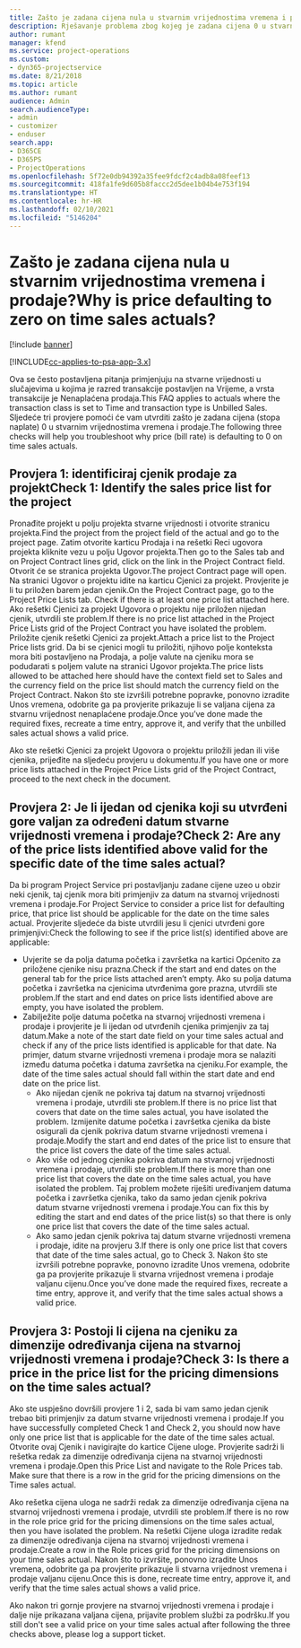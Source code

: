 ```yaml
---
title: Zašto je zadana cijena nula u stvarnim vrijednostima vremena i prodaje?
description: Rješavanje problema zbog kojeg je zadana cijena 0 u stvarnim vrijednostima vremena i prodaje.
author: rumant
manager: kfend
ms.service: project-operations
ms.custom:
- dyn365-projectservice
ms.date: 8/21/2018
ms.topic: article
ms.author: rumant
audience: Admin
search.audienceType:
- admin
- customizer
- enduser
search.app:
- D365CE
- D365PS
- ProjectOperations
ms.openlocfilehash: 5f72e0db94392a35fee9fdcf2c4adb8a08feef13
ms.sourcegitcommit: 418fa1fe9d605b8faccc2d5dee1b04b4e753f194
ms.translationtype: HT
ms.contentlocale: hr-HR
ms.lasthandoff: 02/10/2021
ms.locfileid: "5146204"
---
```

# <a name="why-is-price-defaulting-to-zero-on-time-sales-actuals"></a><span data-ttu-id="d67e3-103">Zašto je zadana cijena nula u stvarnim vrijednostima vremena i prodaje?</span><span class="sxs-lookup"><span data-stu-id="d67e3-103">Why is price defaulting to zero on time sales actuals?</span></span>

[!include [banner](../includes/psa-now-project-operations.md)]

[!INCLUDE[cc-applies-to-psa-app-3.x](../includes/cc-applies-to-psa-app-3x.md)]

<span data-ttu-id="d67e3-104">Ova se često postavljena pitanja primjenjuju na stvarne vrijednosti u slučajevima u kojima je razred transakcije postavljen na Vrijeme, a vrsta transakcije je Nenaplaćena prodaja.</span><span class="sxs-lookup"><span data-stu-id="d67e3-104">This FAQ applies to actuals where the transaction class is set to Time and transaction type is Unbilled Sales.</span></span> <span data-ttu-id="d67e3-105">Sljedeće tri provjere pomoći će vam utvrditi zašto je zadana cijena (stopa naplate) 0 u stvarnim vrijednostima vremena i prodaje.</span><span class="sxs-lookup"><span data-stu-id="d67e3-105">The following three checks will help you troubleshoot why price (bill rate) is defaulting to 0 on time sales actuals.</span></span>

## <a name="check-1-identify-the-sales-price-list-for-the-project"></a><span data-ttu-id="d67e3-106">Provjera 1: identificiraj cjenik prodaje za projekt</span><span class="sxs-lookup"><span data-stu-id="d67e3-106">Check 1: Identify the sales price list for the project</span></span>

<span data-ttu-id="d67e3-107">Pronađite projekt u polju projekta stvarne vrijednosti i otvorite stranicu projekta.</span><span class="sxs-lookup"><span data-stu-id="d67e3-107">Find the project from the project field of the actual and go to the project page.</span></span> <span data-ttu-id="d67e3-108">Zatim otvorite karticu Prodaja i na rešetki Reci ugovora projekta kliknite vezu u polju Ugovor projekta.</span><span class="sxs-lookup"><span data-stu-id="d67e3-108">Then go to the Sales tab and on Project Contract lines grid, click on the link in the Project Contract field.</span></span> <span data-ttu-id="d67e3-109">Otvorit će se stranica projekta Ugovor.</span><span class="sxs-lookup"><span data-stu-id="d67e3-109">The project Contract page will open.</span></span> <span data-ttu-id="d67e3-110">Na stranici Ugovor o projektu idite na karticu Cjenici za projekt. Provjerite je li tu priložen barem jedan cjenik.</span><span class="sxs-lookup"><span data-stu-id="d67e3-110">On the Project Contract page, go to the Project Price Lists tab. Check if there is at least one price list attached here.</span></span> <span data-ttu-id="d67e3-111">Ako rešetki Cjenici za projekt Ugovora o projektu nije priložen nijedan cjenik, utvrdili ste problem.</span><span class="sxs-lookup"><span data-stu-id="d67e3-111">If there is no price list attached in the Project Price Lists grid of the Project Contract you have isolated the problem.</span></span> <span data-ttu-id="d67e3-112">Priložite cjenik rešetki Cjenici za projekt.</span><span class="sxs-lookup"><span data-stu-id="d67e3-112">Attach a price list to the Project Price lists grid.</span></span> <span data-ttu-id="d67e3-113">Da bi se cjenici mogli tu priložiti, njihovo polje konteksta mora biti postavljeno na Prodaja, a polje valute na cjeniku mora se podudarati s poljem valute na stranici Ugovor projekta.</span><span class="sxs-lookup"><span data-stu-id="d67e3-113">The price lists allowed to be attached here should have the context field set to Sales and the currency field on the price list should match the currency field on the Project Contract.</span></span> <span data-ttu-id="d67e3-114">Nakon što ste izvršili potrebne popravke, ponovno izradite Unos vremena, odobrite ga pa provjerite prikazuje li se valjana cijena za stvarnu vrijednost nenaplaćene prodaje.</span><span class="sxs-lookup"><span data-stu-id="d67e3-114">Once you’ve done made the required fixes, recreate a time entry, approve it, and verify that the unbilled sales actual shows a valid price.</span></span> 

<span data-ttu-id="d67e3-115">Ako ste rešetki Cjenici za projekt Ugovora o projektu priložili jedan ili više cjenika, prijeđite na sljedeću provjeru u dokumentu.</span><span class="sxs-lookup"><span data-stu-id="d67e3-115">If you have one or more price lists attached in the Project Price Lists grid of the Project Contract, proceed to the next check in the document.</span></span>

## <a name="check-2-are-any-of-the-price-lists-identified-above-valid-for-the-specific-date-of-the-time-sales-actual"></a><span data-ttu-id="d67e3-116">Provjera 2: Je li ijedan od cjenika koji su utvrđeni gore valjan za određeni datum stvarne vrijednosti vremena i prodaje?</span><span class="sxs-lookup"><span data-stu-id="d67e3-116">Check 2: Are any of the price lists identified above valid for the specific date of the time sales actual?</span></span>

<span data-ttu-id="d67e3-117">Da bi program Project Service pri postavljanju zadane cijene uzeo u obzir neki cjenik, taj cjenik mora biti primjenjiv za datum na stvarnoj vrijednosti vremena i prodaje.</span><span class="sxs-lookup"><span data-stu-id="d67e3-117">For Project Service to consider a price list for defaulting price, that price list should be applicable for the date on the time sales actual.</span></span> <span data-ttu-id="d67e3-118">Provjerite sljedeće da biste utvrdili jesu li cjenici utvrđeni gore primjenjivi:</span><span class="sxs-lookup"><span data-stu-id="d67e3-118">Check the following to see if the price list(s) identified above are applicable:</span></span>
- <span data-ttu-id="d67e3-119">Uvjerite se da polja datuma početka i završetka na kartici Općenito za priložene cjenike nisu prazna.</span><span class="sxs-lookup"><span data-stu-id="d67e3-119">Check if the start and end dates on the general tab for the price lists attached aren’t empty.</span></span> <span data-ttu-id="d67e3-120">Ako su polja datuma početka i završetka na cjenicima utvrđenima gore prazna, utvrdili ste problem.</span><span class="sxs-lookup"><span data-stu-id="d67e3-120">If the start and end dates on price lists identified above are empty, you have isolated the problem.</span></span> 
- <span data-ttu-id="d67e3-121">Zabilježite polje datuma početka na stvarnoj vrijednosti vremena i prodaje i provjerite je li ijedan od utvrđenih cjenika primjenjiv za taj datum.</span><span class="sxs-lookup"><span data-stu-id="d67e3-121">Make a note of the start date field on your time sales actual and check if any of the price lists identified is applicable for that date.</span></span> <span data-ttu-id="d67e3-122">Na primjer, datum stvarne vrijednosti vremena i prodaje mora se nalaziti između datuma početka i datuma završetka na cjeniku.</span><span class="sxs-lookup"><span data-stu-id="d67e3-122">For example, the date of the time sales actual should fall within the start date and end date on the price list.</span></span> 
    - <span data-ttu-id="d67e3-123">Ako nijedan cjenik ne pokriva taj datum na stvarnoj vrijednosti vremena i prodaje, utvrdili ste problem.</span><span class="sxs-lookup"><span data-stu-id="d67e3-123">If there is no price list that covers that date on the time sales actual, you have isolated the problem.</span></span> <span data-ttu-id="d67e3-124">Izmijenite datume početka i završetka cjenika da biste osigurali da cjenik pokriva datum stvarne vrijednosti vremena i prodaje.</span><span class="sxs-lookup"><span data-stu-id="d67e3-124">Modify the start and end dates of the price list to ensure that the price list covers the date of the time sales actual.</span></span> 
    - <span data-ttu-id="d67e3-125">Ako više od jednog cjenika pokriva datum na stvarnoj vrijednosti vremena i prodaje, utvrdili ste problem.</span><span class="sxs-lookup"><span data-stu-id="d67e3-125">If there is more than one price list that covers the date on the time sales actual, you have isolated the problem.</span></span> <span data-ttu-id="d67e3-126">Taj problem možete riješiti uređivanjem datuma početka i završetka cjenika, tako da samo jedan cjenik pokriva datum stvarne vrijednosti vremena i prodaje.</span><span class="sxs-lookup"><span data-stu-id="d67e3-126">You can fix this by editing the start and end dates of the price list(s) so that there is only one price list that covers the date of the time sales actual.</span></span> 
    - <span data-ttu-id="d67e3-127">Ako samo jedan cjenik pokriva taj datum stvarne vrijednosti vremena i prodaje, idite na provjeru 3.</span><span class="sxs-lookup"><span data-stu-id="d67e3-127">If there is only one price list that covers that date of the time sales actual, go to Check 3.</span></span>
<span data-ttu-id="d67e3-128">Nakon što ste izvršili potrebne popravke, ponovno izradite Unos vremena, odobrite ga pa provjerite prikazuje li stvarna vrijednost vremena i prodaje valjanu cijenu.</span><span class="sxs-lookup"><span data-stu-id="d67e3-128">Once you’ve done made the required fixes, recreate a time entry, approve it, and verify that the time sales actual shows a valid price.</span></span>

## <a name="check-3-is-there-a-price-in-the-price-list-for-the-pricing-dimensions-on-the-time-sales-actual"></a><span data-ttu-id="d67e3-129">Provjera 3: Postoji li cijena na cjeniku za dimenzije određivanja cijena na stvarnoj vrijednosti vremena i prodaje?</span><span class="sxs-lookup"><span data-stu-id="d67e3-129">Check 3: Is there a price in the price list for the pricing dimensions on the time sales actual?</span></span>

<span data-ttu-id="d67e3-130">Ako ste uspješno dovršili provjere 1 i 2, sada bi vam samo jedan cjenik trebao biti primjenjiv za datum stvarne vrijednosti vremena i prodaje.</span><span class="sxs-lookup"><span data-stu-id="d67e3-130">If you have successfully completed Check 1 and Check 2, you should now have only one price list that is applicable for the date of the time sales actual.</span></span> <span data-ttu-id="d67e3-131">Otvorite ovaj Cjenik i navigirajte do kartice Cijene uloge. Provjerite sadrži li rešetka redak za dimenzije određivanja cijena na stvarnoj vrijednosti vremena i prodaje.</span><span class="sxs-lookup"><span data-stu-id="d67e3-131">Open this Price List and navigate to the Role Prices tab. Make sure that there is a row in the grid for the pricing dimensions on the Time sales actual.</span></span>

<span data-ttu-id="d67e3-132">Ako rešetka cijena uloga ne sadrži redak za dimenzije određivanja cijena na stvarnoj vrijednosti vremena i prodaje, utvrdili ste problem.</span><span class="sxs-lookup"><span data-stu-id="d67e3-132">If there is no row in the role price grid for the pricing dimensions on the time sales actual, then you have isolated the problem.</span></span> <span data-ttu-id="d67e3-133">Na rešetki Cijene uloga izradite redak za dimenzije određivanja cijena na stvarnoj vrijednosti vremena i prodaje.</span><span class="sxs-lookup"><span data-stu-id="d67e3-133">Create a row in the Role prices grid for the pricing dimensions on your time sales actual.</span></span> <span data-ttu-id="d67e3-134">Nakon što to izvršite, ponovno izradite Unos vremena, odobrite ga pa provjerite prikazuje li stvarna vrijednost vremena i prodaje valjanu cijenu.</span><span class="sxs-lookup"><span data-stu-id="d67e3-134">Once this is done, recreate time entry, approve it, and verify that the time sales actual shows a valid price.</span></span>

<span data-ttu-id="d67e3-135">Ako nakon tri gornje provjere na stvarnoj vrijednosti vremena i prodaje i dalje nije prikazana valjana cijena, prijavite problem službi za podršku.</span><span class="sxs-lookup"><span data-stu-id="d67e3-135">If you still don't see a valid price on your time sales actual after following the three checks above, please log a support ticket.</span></span> 

